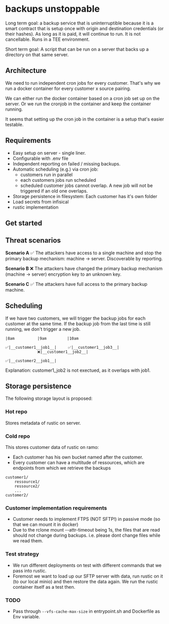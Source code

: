 # backups unstoppable

Long term goal: a backup service that is uninterruptible because it is a smart contract that is setup once with origin and destination credentials (or their hashes). As long as it is paid, it will continue to run. It is not cancellable. Runs in a TEE environment.

Short term goal: A script that can be run on a server that backs up a directory on that same server.

## Architecture

We need to run independent cron jobs for every customer.
That's why we run a docker container for every customer x source pairing.

We can either run the docker container based on a cron job set up on the server.
Or we run the cronjob in the container and keep the container running.

It seems that setting up the cron job in the container is a setup that's easier testable.

## Requirements

- Easy setup on server - single liner.
- Configurable with .env file
- Independent reporting on failed / missing backups.
- Automatic scheduling (e.g.) via cron job:
  - customers run in parallel
  - each customers jobs run scheduled
  - scheduled customer jobs cannot overlap. A new job will not be triggered if an old one overlaps.
- Storage persistence in filesystem: Each customer has it's own folder
- Load secrets from infisical
- rustic implementation

## Get started

## Threat scenarios

**Scenario A** ✅
The attackers have access to a single machine and stop the primary backup mechanism: machine -> server. Discoverable by reporting.

**Scenario B** ❌
The attackers have changed the primary backup mechanism (machine -> server) encryption key to an unknown key.

**Scenario C** ✅
The attackers have full access to the primary backup machine.

## Scheduling

If we have two customers, we will trigger the backup jobs for each customer at the same time. If the backup job from the last time is still running, we don't trigger a new job.

```
|8am          |9am         |10am

✅|__customer1__job1__|     ✅|__customer1__job3__|
              ❌|__customer1__job2__|

✅|__customer2__job1__|
```

Explanation: customer1_job2 is not exectued, as it overlaps with job1.

## Storage persistence

The following storage layout is proposed:

### Hot repo

Stores metadata of rustic on server.

### Cold repo

This stores customer data of rustic on ramo:

- Each customer has his own bucket named after the customer.
- Every customer can have a multitude of ressources, which are endpoints from which we retrieve the backups

```
customer1/
    ressource1/
    ressource2/
    ...
customer2/
```

### Customer implementation requirements

- Customer needs to implement FTPS (NOT SFTP!) in passive mode (so that we can mount it in docker)
- Due to the rclone mount --attr-timeout being 1s, the files that are read should not change during backups. i.e. please dont change files while we read them.

### Test strategy

- We run different deployments on test with different commands that we pass into rustic.
- Foremost we want to load up our SFTP server with data, run rustic on it (to our local minio) and then restore the data again. We run the rustic container itself as a test then.

### TODO

- Pass through `--vfs-cache-max-size` in entrypoint.sh and Dockerfile as Env variable.
